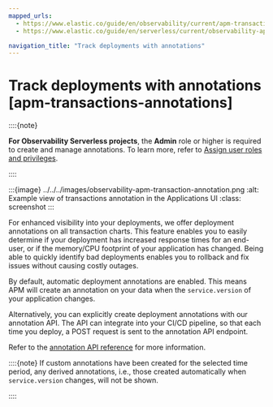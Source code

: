 ```yaml
---
mapped_urls:
  - https://www.elastic.co/guide/en/observability/current/apm-transactions-annotations.html
  - https://www.elastic.co/guide/en/serverless/current/observability-apm-track-deployments-with-annotations.html

navigation_title: "Track deployments with annotations"
---
```


# Track deployments with annotations [apm-transactions-annotations]

::::{note}

**For Observability Serverless projects**, the **Admin** role or higher is required to create and manage annotations. To learn more, refer to [Assign user roles and privileges](../../../deploy-manage/users-roles/cloud-organization/user-roles.md#general-assign-user-roles).

::::

:::{image} ../../../images/observability-apm-transaction-annotation.png
:alt: Example view of transactions annotation in the Applications UI
:class: screenshot
:::

For enhanced visibility into your deployments, we offer deployment annotations on all transaction charts. This feature enables you to easily determine if your deployment has increased response times for an end-user, or if the memory/CPU footprint of your application has changed. Being able to quickly identify bad deployments enables you to rollback and fix issues without causing costly outages.

By default, automatic deployment annotations are enabled. This means APM will create an annotation on your data when the `service.version` of your application changes.

Alternatively, you can explicitly create deployment annotations with our annotation API. The API can integrate into your CI/CD pipeline, so that each time you deploy, a POST request is sent to the annotation API endpoint.

Refer to the [annotation API reference](https://www.elastic.co/docs/api/doc/kibana/group/endpoint-apm-annotations) for more information.

::::{note}
If custom annotations have been created for the selected time period, any derived annotations, i.e., those created automatically when `service.version` changes, will not be shown.

::::